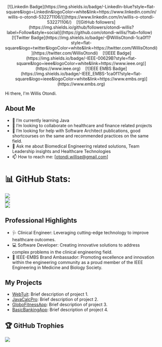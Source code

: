 <div align="center">
[![Linkedin Badge](https://img.shields.io/badge/-LinkedIn-blue?style=flat-square&logo=Linkedin&logoColor=white&link=https://www.linkedin.com/in/willis-o-otondi-532271106/)](https://www.linkedin.com/in/willis-o-otondi-532271106/) 
&nbsp;&nbsp;
[![GitHub followers](https://img.shields.io/github/followers/otondi-willis?label=Follow&style=social)](https://github.com/otondi-willis/?tab=follow) 
&nbsp;&nbsp;
[![Twitter Badge](https://img.shields.io/badge/-@WillisOtondi-1ca0f1?style=flat-square&logo=twitter&logoColor=white&link=https://twitter.com/WillisOtondi)](https://twitter.com/WillisOtondi) 
&nbsp;&nbsp;
[![IEEE Badge](https://img.shields.io/badge/-IEEE-00629B?style=flat-square&logo=ieee&logoColor=white&link=https://www.ieee.org)](https://www.ieee.org) 
&nbsp;&nbsp;
[![IEEE EMBS Badge](https://img.shields.io/badge/-IEEE_EMBS-1ca0f1?style=flat-square&logo=ieee&logoColor=white&link=https://www.embs.org)](https://www.embs.org)  
 </div> 

Hi there, I'm Willis Otondi. <br/>

## About Me
- 🌱 I’m currently learning Java 
- 👯 I’m looking to collaborate on healthcare and finance related projects
- 🤔 I’m looking for help with Software Architect publications, good shortcourses on the same and recommended practices on the same  field.
- 💬 Ask me about Biomedical Engineering related solutions, Team Leadership insights and Healthcare Technologies
- 📫 How to reach me: [otondi.willise@gmail.com] <br/>

# 📊 GitHub Stats:
![](https://github-readme-stats.vercel.app/api?username=otondi-willis&theme=tokyonight&hide_border=false&include_all_commits=false&count_private=false)<br/>
![](https://github-readme-streak-stats.herokuapp.com/?user=otondi-willis&theme=dark&hide_border=false)<br/>
![](https://github-readme-stats.vercel.app/api/top-langs/?username=otondi-willis&theme=dark&hide_border=false&include_all_commits=false&count_private=false&layout=compact) <br/>

## Professional Highlights
- 🩺 Clinical Engineer: Leveraging cutting-edge technology to improve healthcare outcomes.
- 💻 Software Developer: Creating innovative solutions to address complex problems in the clinical engineering field.
- 🌟 IEEE-EMBS Brand Ambassador: Promoting excellence and innovation within the engineering community as a proud member of the IEEE Engineering in Medicine and Biology Society. <br/>

## My Projects
- [WebTuit](https://github.com/otondi-willis/W3BSITEbro-001..git): Brief description of project 1.
- [JavaCalcPro](https://github.com/otondi-willis/JavaProj.git): Brief description of project 2.
- [GloboFitnessApp](https://github.com/otondi-willis/flutt3r-projects.git): Brief description of project 3.
- [BasicBankingApp](https://github.com/otondi-willis/hands-on-java-3080245.git): Brief description of project 4.

## 🏆 GitHub Trophies
![](https://github-profile-trophy.vercel.app/?username=otondi-willis&theme=radical&no-frame=false&no-bg=true&margin-w=4)

